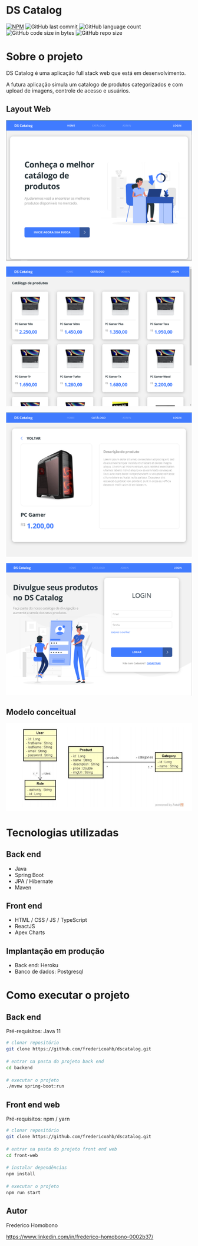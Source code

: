 ﻿# DS Catalog
[![NPM](https://img.shields.io/npm/l/react)](https://github.com/fredericoahb/citacoes/blob/master/LICENSE) 
![GitHub last commit](https://img.shields.io/github/last-commit/fredericoahb/dscatalog)
![GitHub language count](https://img.shields.io/github/languages/count/fredericoahb/dscatalog)
![GitHub code size in bytes](https://img.shields.io/github/languages/code-size/fredericoahb/dscatalog)
![GitHub repo size](https://img.shields.io/github/repo-size/fredericoahb/dscatalog)

# Sobre o projeto

DS Catalog é uma aplicação full stack web que está em desenvolvimento.

A futura aplicação simula um catalogo de produtos categorizados e com upload de imagens, controle de acesso e usuários.

## Layout Web
![DsCatalog Home](https://github.com/fredericoahb/assets/blob/master/dscatalog/dscatalog_page_home.png)

![DsCatalog Catalogo](https://github.com/fredericoahb/assets/blob/master/dscatalog/dscatalog_page_catalog.png)

![DsCatalog Produto](https://github.com/fredericoahb/assets/blob/master/dscatalog/dscatalog_page_product.png)

![DsCatalog Login](https://github.com/fredericoahb/assets/blob/master/dscatalog/dscatalog_page_login.png)

## Modelo conceitual
![Modelo Conceitual](https://github.com/fredericoahb/assets/blob/master/dscatalog/dscatalog_modelo_conceitual.png)

# Tecnologias utilizadas
## Back end
- Java
- Spring Boot
- JPA / Hibernate
- Maven
## Front end
- HTML / CSS / JS / TypeScript
- ReactJS
- Apex Charts
## Implantação em produção
- Back end: Heroku
- Banco de dados: Postgresql

# Como executar o projeto

## Back end
Pré-requisitos: Java 11

```bash
# clonar repositório
git clone https://github.com/fredericoahb/dscatalog.git

# entrar na pasta do projeto back end
cd backend

# executar o projeto
./mvnw spring-boot:run
```

## Front end web
Pré-requisitos: npm / yarn

```bash
# clonar repositório
git clone https://github.com/fredericoahb/dscatalog.git

# entrar na pasta do projeto front end web
cd front-web

# instalar dependências
npm install

# executar o projeto
npm run start
```

## Autor

Frederico Homobono

https://www.linkedin.com/in/frederico-homobono-0002b37/
